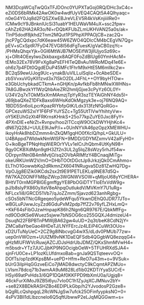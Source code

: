 NM3DcpWCqTwQGxTFJDOnc0YUPXTaGoj0RQ/DHc3xC4c=
eZi0DS6bRMk42AwOK0w4wdfUyVEQ4CAQt5A4Qlhyaqc=
n0eG4Y0Jq8d2FQSZXwEBJreVLEV5R4kVsKnjiiilRe0=
ICMw9cY9JBnknIUcSi31uabY1HEUWaVM4uX+ssc2fpw=
cAhZz62HA2AR3o/Nl+rDQbKFUbZLmUKHVAN25a0s/ak=
TlnP5dodf8jkhd2Tnm2MQut1PSPhpXPPAOjCB+zac2Q=
jhcP7gCQdxpc7dK6eaw45W6ZWO4QDlcCM4bCEgVN7Qg=
pEV+sCxSptR7FyD47EVG8l56dFgTuesK/gVaCB0zqYc=
/PHMsQhqxYjk+0GI6MtWJB7MO5EifW3jllUjyoSz69c=
xj+ORt4OEeyIwoZkkbaxgx8AQF0FoZdBlUg60YmHAcM=
tEMo32Ex78V9FvXg8aPsEFHlTeQBvAu1WRoMDq41e6E=
oh6z7p4FDt0QgdEDuP45MFc1FhrM9xHtE5M6mllkc2w=
BC2qS9ewUJog9Uc+ynakB/uVILLuISqliz+0cAbeSDE=
zbSVvxuVGyKII1zvd3x7ISkO2DLJ4FhL++OY9byHTOw=
e3GbUchybkadCTkmA+nGHjKn/pAvfkbFb8hMNwXWHNs=
7A8GJBwzkYf1WzQhbAieZRl2hmIjGjxe3cPyYz6OL0Y=
U34V2q7xTOkM5xXmMAmzjTpYyR3szTEYAiGhNY4ds5I=
J69jbaQXeZ1DFkBaxs6WHsKdOkMgzyk3e+oj76NQ9AQ=
1BDD5Sn6oiLpcrKpazRlYbfpGtK/Ldx313fzNfQoRGo=
GPCezuWS2xiY1F6FtFYuYSZc+Tg55UtTlVwYhihtyVw=
oY5KEUhGzXt4FRKrnsKHnkS+25o77kpZuYE0Jxc8FyY=
4PXnDlE+eNrZt+Rvnpv/hoo2lTCcqW9OCkDWYHjhKc4=
dN67jQ28J+UULE9IJwP/i++0UnNYVA46pzOpzXMEWHU=
ikoyHrAk8hbDZmmn4nZkQM1gqHO0fXclQ/hpL+GkULU=
U4BAppd7WldwkNmWISFN+9MDD/GDYMZxmvV42aIFyH0=
O+lkoBgeTPNqHtqWiEROrYVLv1eICrJhQbm4UtKyN98=
9gy0CKBXdMpn9gtH3Zf2n3UL2g5IqZ8sWzy5rhJf54w=
ODrpyn1Nn0B4mMvtjO/sq2OVbARlMfzY4BCnaqjMiTg=
okeURKUmW2V/mO+DHbTOOtDGctJp9JrkzjQk0CmAhmo=
ELThO1GowwbKq2dRkmnZX6041NRugva5Dz81ZwHQ7Dg=
VpOJjg8ElZik0iKCds2sx2t9E91PETLEKLq9NE87d5Q=
fW7KAZ0ONFFM8pZWcp3WGNWVSOW+qMIjoU68yYCHERA=
BHtVT0rnMGPBlGEgmffgyYE8PbOGiDTYTloEfxVdW9g=
pJ/b8slyPX860yXeV8eAhpqOutlukdV/MVKmY7U1uRg=
NFLcx1i8/GRCD51Vb7/qJoZZmm/Sjavzd623anhRgbg=
cSOs5bNTNcGRgeqeo5ydeWFqu5YkwnDEhQ0JDR77JTo=
wBGLuPJwwJcyZzd6GduPxM2pdp7ffZ2v76yfLZHxLmQ=
+KkF64sFibOJzwHnpapK86h2Ngn6QR9767E/QbkMfFg=
nd9ODdKSe6Wuez5sjww7bNSOG6co255GQXJ4dmizeU4=
DsuqN22FBPBTnPMWjBA62gw4uUD+2q3t/beK8CdN2jY=
ZMCa8aYbeGao4lHDeTJ/LNYFErcJz4LEiP4CuWt3OUo=
xD2UTuNyUeC+2CZ9g8INbcvgG4wX5/dLdv0PMUb77zw=
uep0nVWOzm+UUlZM9vNK1DaEQFSdb4QGgbWQ8ezqqG4=
gHzMlUFlWVcRuwjAZCJDJsHdrUbJDMZ/QKxShmMVwH4=
m5bsdr+YTz7JUCJjbKP9NGOcigbOeW+5TFUHRXdSJA4=
sjnFrU0Ce+LP1ozKLUfdmxoBab+gnJa9QSTqteevvOQ=
DOfTs/op1zdKKpsBM+uePD+Hfm+ReO7u43m+o+9VSuk=
bUrG3iIpHqGGzveEiCo7jMAD8dwctyC9kCqmtAPZMUo=
LVIsm78dcq71b3wmAA9uM828Ld1ib02KDTiYyaSUCrE=
HSyi69atPvHds3/6QP1DQAf0KKFPD9tbXmU0a/Ugjq8=
46ckFurXiMoJ9ZB5i6yu7vIo0C1h1ZyJqXCJMNuv2bY=
+se82X8BDkRASHZBo4EDlPLkGbp/h2YJvodosP2Gze8=
bQgRLcQshpgqL2RcWNJgSw7ufck25OFinfyypksNO+0=
4sPV3Bll1dLlbzcnelo6Q5qftUbwwP2eLJqMQGGwm+s=
